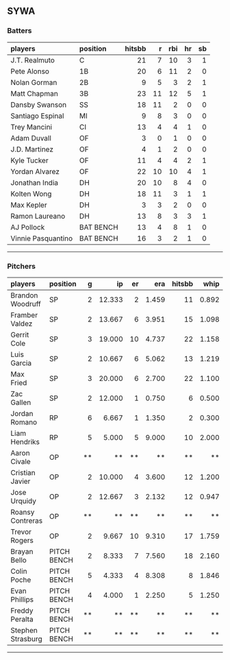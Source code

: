 ## SYWA

### Batters

 
|players            |position  | hitsbb|  r| rbi| hr| sb| 
|:------------------|:---------|------:|--:|---:|--:|--:| 
|J.T. Realmuto      |C         |     21|  7|  10|  3|  1| 
|Pete Alonso        |1B        |     20|  6|  11|  2|  0| 
|Nolan Gorman       |2B        |      9|  5|   3|  2|  1| 
|Matt Chapman       |3B        |     23| 11|  12|  5|  1| 
|Dansby Swanson     |SS        |     18| 11|   2|  0|  0| 
|Santiago Espinal   |MI        |      9|  8|   3|  0|  0| 
|Trey Mancini       |CI        |     13|  4|   4|  1|  0| 
|Adam Duvall        |OF        |      3|  0|   1|  0|  0| 
|J.D. Martinez      |OF        |      4|  1|   2|  0|  0| 
|Kyle Tucker        |OF        |     11|  4|   4|  2|  1| 
|Yordan Alvarez     |OF        |     22| 10|  10|  4|  1| 
|Jonathan India     |DH        |     20| 10|   8|  4|  0| 
|Kolten Wong        |DH        |     18| 11|   3|  1|  1| 
|Max Kepler         |DH        |      3|  3|   2|  0|  0| 
|Ramon Laureano     |DH        |     13|  8|   3|  3|  1| 
|AJ Pollock         |BAT BENCH |     13|  4|   8|  1|  0| 
|Vinnie Pasquantino |BAT BENCH |     16|  3|   2|  1|  0| 


* * *

### Pitchers

 
|players           |position    |  g|     ip| er|   era| hitsbb|  whip| so|  w| sv| 
|:-----------------|:-----------|--:|------:|--:|-----:|------:|-----:|--:|--:|--:| 
|Brandon Woodruff  |SP          |  2| 12.333|  2| 1.459|     11| 0.892| 17|  2|  0| 
|Framber Valdez    |SP          |  2| 13.667|  6| 3.951|     15| 1.098| 15|  1|  0| 
|Gerrit Cole       |SP          |  3| 19.000| 10| 4.737|     22| 1.158| 27|  1|  0| 
|Luis Garcia       |SP          |  2| 10.667|  6| 5.062|     13| 1.219| 13|  1|  0| 
|Max Fried         |SP          |  3| 20.000|  6| 2.700|     22| 1.100| 17|  1|  0| 
|Zac Gallen        |SP          |  2| 12.000|  1| 0.750|      6| 0.500| 12|  1|  0| 
|Jordan Romano     |RP          |  6|  6.667|  1| 1.350|      2| 0.300|  7|  1|  5| 
|Liam Hendriks     |RP          |  5|  5.000|  5| 9.000|     10| 2.000|  8|  1|  2| 
|Aaron Civale      |OP          | **|     **| **|    **|     **|    **| **| **| **| 
|Cristian Javier   |OP          |  2| 10.000|  4| 3.600|     12| 1.200|  9|  0|  0| 
|Jose Urquidy      |OP          |  2| 12.667|  3| 2.132|     12| 0.947|  6|  1|  0| 
|Roansy Contreras  |OP          | **|     **| **|    **|     **|    **| **| **| **| 
|Trevor Rogers     |OP          |  2|  9.667| 10| 9.310|     17| 1.759|  9|  0|  0| 
|Brayan Bello      |PITCH BENCH |  2|  8.333|  7| 7.560|     18| 2.160|  6|  0|  0| 
|Colin Poche       |PITCH BENCH |  5|  4.333|  4| 8.308|      8| 1.846|  5|  1|  0| 
|Evan Phillips     |PITCH BENCH |  4|  4.000|  1| 2.250|      5| 1.250|  6|  2|  0| 
|Freddy Peralta    |PITCH BENCH | **|     **| **|    **|     **|    **| **| **| **| 
|Stephen Strasburg |PITCH BENCH | **|     **| **|    **|     **|    **| **| **| **| 


* * *


